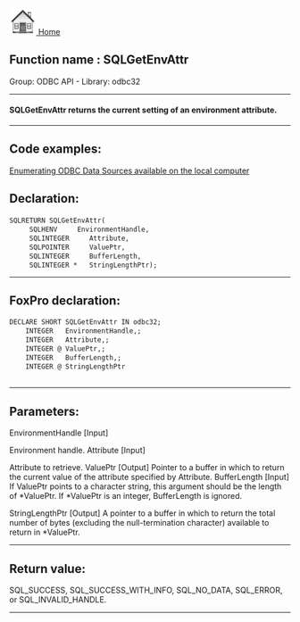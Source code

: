 [<img src="../../images/home.png"> Home ](https://github.com/VFPX/Win32API)  

## Function name : SQLGetEnvAttr
Group: ODBC API - Library: odbc32    
***  


#### SQLGetEnvAttr returns the current setting of an environment attribute.
***  


## Code examples:
[Enumerating ODBC Data Sources available on the local computer](../../samples/sample_284.md)  

## Declaration:
```foxpro  
SQLRETURN SQLGetEnvAttr(
     SQLHENV     EnvironmentHandle,
     SQLINTEGER     Attribute,
     SQLPOINTER     ValuePtr,
     SQLINTEGER     BufferLength,
     SQLINTEGER *   StringLengthPtr);  
```  
***  


## FoxPro declaration:
```foxpro  
DECLARE SHORT SQLGetEnvAttr IN odbc32;
	INTEGER   EnvironmentHandle,;
	INTEGER   Attribute,;
	INTEGER @ ValuePtr,;
	INTEGER   BufferLength,;
	INTEGER @ StringLengthPtr
  
```  
***  


## Parameters:
EnvironmentHandle 
[Input]

Environment handle. 
Attribute 
[Input]

Attribute to retrieve. 
ValuePtr 
[Output]
Pointer to a buffer in which to return the current value of the attribute specified by Attribute. 
BufferLength 
[Input]
If ValuePtr points to a character string, this argument should be the length of *ValuePtr. If *ValuePtr is an integer, BufferLength is ignored. 

StringLengthPtr 
[Output]
A pointer to a buffer in which to return the total number of bytes (excluding the null-termination character) available to return in *ValuePtr. 
  
***  


## Return value:
SQL_SUCCESS, SQL_SUCCESS_WITH_INFO, SQL_NO_DATA, SQL_ERROR, or SQL_INVALID_HANDLE.  
***  

